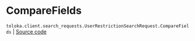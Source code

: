 # CompareFields
`toloka.client.search_requests.UserRestrictionSearchRequest.CompareFields` | [Source code](https://github.com/Toloka/toloka-kit/blob/v1.2.0/src/client/search_requests.py#L720)

